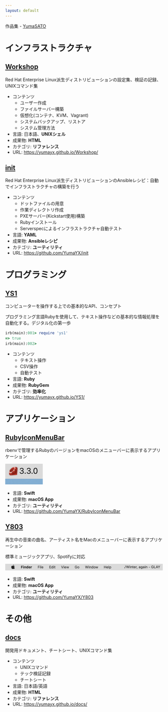 ```yaml
---
layout: default
---
```


作品集 - [YumaSATO](https://github.com/YumaYX)

# インフラストラクチャ

## [Workshop](https://yumayx.github.io/Workshop/)

Red Hat Enterprise Linux派生ディストリビューションの設定集、検証の記録、UNIXコマンド集

- コンテンツ
  - ユーザー作成
  - ファイルサーバー構築
  - 仮想化(コンテナ、KVM、Vagrant)
  - システムバックアップ、リストア
  - システム管理方法
- 言語: 日本語、**UNIXシェル**
- 成果物: **HTML**
- カテゴリ: **リファレンス**
- URL: <https://yumayx.github.io/Workshop/>

## [init](https://github.com/YumaYX/init)

Red Hat Enterprise Linux派生ディストリビューションのAnsibleレシピ：自動でインフラストラクチャの構築を行う

- コンテンツ
  - ドットファイルの用意
  - 作業ディレクトリ作成
  - PXEサーバー(Kickstart使用)構築
  - Rubyインストール
  - Serverspecによるインフラストラクチャ自動テスト
- 言語: **YAML**
- 成果物: **Ansibleレシピ**
- カテゴリ: **ユーティリティ**
- URL: <https://github.com/YumaYX/init>

# プログラミング

## [YS1](https://yumayx.github.io/YS1/)

コンピューターを操作する上での基本的なAPI、コンセプト

プログラミング言語Rubyを使用して、テキスト操作などの基本的な情報処理を自動化する。デジタル化の第一歩

```ruby
irb(main):001> require 'ys1'
=> true
irb(main):002> 
```

- コンテンツ
  - テキスト操作
  - CSV操作
  - 自動テスト
- 言語: **Ruby**
- 成果物: **RubyGem**
- カテゴリ: **効率化**
- URL: <https://yumayx.github.io/YS1/>

# アプリケーション

## [RubyIconMenuBar](https://github.com/YumaYX/RubyIconMenuBar)

rbenvで管理するRubyのバージョンをmacOSのメニューバーに表示するアプリケーション

![RubyIconMenuBar](https://github.com/YumaYX/RubyIconMenuBar/blob/main/sample.png?raw=true)

- 言語: **Swift**
- 成果物: **macOS App**
- カテゴリ: **ユーティリティ**
- URL: <https://github.com/YumaYX/RubyIconMenuBar>

## [Y803](https://github.com/YumaYX/Y803)

再生中の音楽の曲名、アーティスト名をMacのメニューバーに表示するアプリケーション

標準ミュージックアプリ、Spotifyに対応

![Y803](https://github.com/YumaYX/Y803/blob/main/image/ScreenShot.png?raw=true)

- 言語: **Swift**
- 成果物: **macOS App**
- カテゴリ: **ユーティリティ**
- URL: <https://github.com/YumaYX/Y803>

# その他

## [docs](https://yumayx.github.io/docs/)

開発用ドキュメント、チートシート、UNIXコマンド集

- コンテンツ
  - UNIXコマンド
  - テック検証記録
  - チートシート
- 言語: 日本語/英語
- 成果物: **HTML**
- カテゴリ: **リファレンス**
- URL: <https://yumayx.github.io/docs/>

